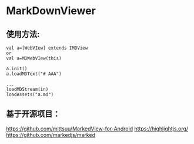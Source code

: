 # MarkDownViewer
## 使用方法:
```
val a=[WebVIew] extends IMDView
or 
val a=MDWebVIew(this)

a.init()
a.loadMDText("# AAA")

...
loadMDStream(in)
loadAssets("a.md")

```

## 基于开源项目：
https://github.com/mittsuu/MarkedView-for-Android
https://highlightjs.org/
https://github.com/markedjs/marked
